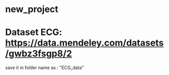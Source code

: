 # new_project
# Dataset ECG: https://data.mendeley.com/datasets/gwbz3fsgp8/2 
save it in folder name as : "ECG_data"
